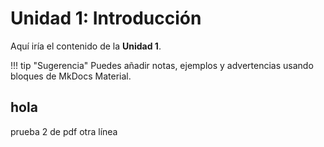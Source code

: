 # Unidad 1: Introducción

Aquí iría el contenido de la **Unidad 1**.

!!! tip "Sugerencia"
    Puedes añadir notas, ejemplos y advertencias usando bloques de MkDocs Material.


## hola
prueba 2 de pdf
otra línea
